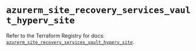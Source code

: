 # `azurerm_site_recovery_services_vault_hyperv_site`

Refer to the Terraform Registry for docs: [`azurerm_site_recovery_services_vault_hyperv_site`](https://registry.terraform.io/providers/hashicorp/azurerm/4.1.0/docs/resources/site_recovery_services_vault_hyperv_site).
